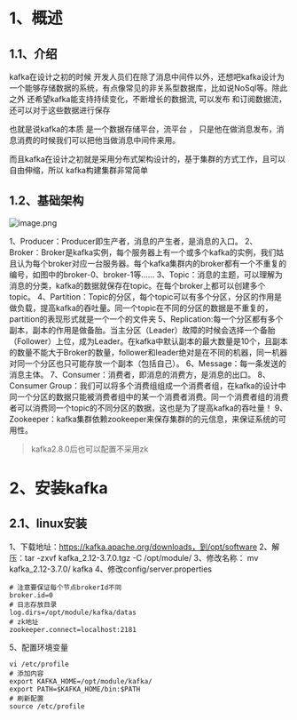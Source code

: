 # 1、概述

## 1.1、介绍

kafka在设计之初的时候 开发人员们在除了消息中间件以外，还想吧kafka设计为一个能够存储数据的系统，有点像常见的非关系型数据库，比如说NoSql等。除此之外 还希望kafka能支持持续变化，不断增长的数据流, 可以发布 和订阅数据流，还可以对于这些数据进行保存

也就是说kafka的本质 是一个数据存储平台，流平台 ， 只是他在做消息发布，消息消费的时候我们可以把他当做消息中间件来用。

而且kafka在设计之初就是采用分布式架构设计的，基于集群的方式工作，且可以自由伸缩，所以 kafka构建集群非常简单

## 1.2、基础架构

![image.png](https://yancey-note-img.oss-cn-beijing.aliyuncs.com/20240524141407.png)

1、Producer：Producer即生产者，消息的产生者，是消息的入口。
2、Broker：Broker是kafka实例，每个服务器上有一个或多个kafka的实例，我们姑且认为每个broker对应一台服务器。每个kafka集群内的broker都有一个不重复的编号，如图中的broker-0、broker-1等……
3、Topic：消息的主题，可以理解为消息的分类，kafka的数据就保存在topic。在每个broker上都可以创建多个topic。
4、Partition：Topic的分区，每个topic可以有多个分区，分区的作用是做负载，提高kafka的吞吐量。同一个topic在不同的分区的数据是不重复的，partition的表现形式就是一个一个的文件夹
5、Replication:每一个分区都有多个副本，副本的作用是做备胎。当主分区（Leader）故障的时候会选择一个备胎（Follower）上位，成为Leader。在kafka中默认副本的最大数量是10个，且副本的数量不能大于Broker的数量，follower和leader绝对是在不同的机器，同一机器对同一个分区也只可能存放一个副本（包括自己）。
6、Message：每一条发送的消息主体。
7、Consumer：消费者，即消息的消费方，是消息的出口。
8、Consumer Group：我们可以将多个消费组组成一个消费者组，在kafka的设计中同一个分区的数据只能被消费者组中的某一个消费者消费。同一个消费者组的消费者可以消费同一个topic的不同分区的数据，这也是为了提高kafka的吞吐量！
9、Zookeeper：kafka集群依赖zookeeper来保存集群的的元信息，来保证系统的可用性。

> kafka2.8.0后也可以配置不采用zk

# 2、安装kafka

## 2.1、linux安装

1、下载地址：https://kafka.apache.org/downloads，到/opt/software
2、解压：tar -zxvf kafka_2.12-3.7.0.tgz -C /opt/module/
3、修改名称： mv kafka_2.12-3.7.0/ kafka
4、修改config/server.properties

```properties
# 注意要保证每个节点brokerId不同
broker.id=0
# 日志存放目录
log.dirs=/opt/module/kafka/datas
# zk地址
zookeeper.connect=localhost:2181
```

5、配置环境变量

```
vi /etc/profile
# 添加内容
export KAFKA_HOME=/opt/module/kafka/
export PATH=$KAFKA_HOME/bin:$PATH
# 刷新配置
source /etc/profile
```